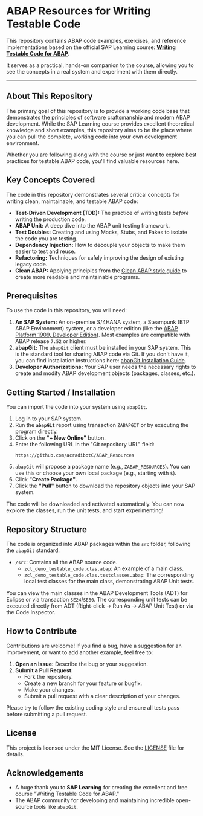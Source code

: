 # ABAP Resources for Writing Testable Code

This repository contains ABAP code examples, exercises, and reference implementations based on the official SAP Learning course: **[Writing Testable Code for ABAP](https://learning.sap.com/courses/writing-testable-code-for-abap)**.

It serves as a practical, hands-on companion to the course, allowing you to see the concepts in a real system and experiment with them directly.

---

## About This Repository

The primary goal of this repository is to provide a working code base that demonstrates the principles of software craftsmanship and modern ABAP development. While the SAP Learning course provides excellent theoretical knowledge and short examples, this repository aims to be the place where you can pull the complete, working code into your own development environment.

Whether you are following along with the course or just want to explore best practices for testable ABAP code, you'll find valuable resources here.

## Key Concepts Covered

The code in this repository demonstrates several critical concepts for writing clean, maintainable, and testable ABAP code:

-   **Test-Driven Development (TDD):** The practice of writing tests *before* writing the production code.
-   **ABAP Unit:** A deep dive into the ABAP unit testing framework.
-   **Test Doubles:** Creating and using Mocks, Stubs, and Fakes to isolate the code you are testing.
-   **Dependency Injection:** How to decouple your objects to make them easier to test and reuse.
-   **Refactoring:** Techniques for safely improving the design of existing legacy code.
-   **Clean ABAP:** Applying principles from the [Clean ABAP style guide](https://github.com/SAP/styleguides/blob/main/clean-abap/CleanABAP.md) to create more readable and maintainable programs.

## Prerequisites

To use the code in this repository, you will need:

1.  **An SAP System:** An on-premise S/4HANA system, a Steampunk (BTP ABAP Environment) system, or a developer edition (like the [ABAP Platform 1909, Developer Edition](https://developers.sap.com/tutorials/abap-platform-1909-setup.html)). Most examples are compatible with ABAP release `7.52` or higher.
2.  **abapGit:** The `abapGit` client must be installed in your SAP system. This is the standard tool for sharing ABAP code via Git. If you don't have it, you can find installation instructions here: [abapGit Installation Guide](https://docs.abapgit.org/guide-installation.html).
3.  **Developer Authorizations:** Your SAP user needs the necessary rights to create and modify ABAP development objects (packages, classes, etc.).

## Getting Started / Installation

You can import the code into your system using `abapGit`.

1.  Log in to your SAP system.
2.  Run the **`abapGit`** report using transaction `ZABAPGIT` or by executing the program directly.
3.  Click on the **"+ New Online"** button.
4.  Enter the following URL in the "Git repository URL" field:
    ```
    https://github.com/acradibotC/ABAP_Resources
    ```
5.  `abapGit` will propose a package name (e.g., `ZABAP_RESOURCES`). You can use this or choose your own local package (e.g., starting with `$`).
6.  Click **"Create Package"**.
7.  Click the **"Pull"** button to download the repository objects into your SAP system.

The code will be downloaded and activated automatically. You can now explore the classes, run the unit tests, and start experimenting!

## Repository Structure

The code is organized into ABAP packages within the `src` folder, following the `abapGit` standard.

-   `/src`: Contains all the ABAP source code.
    -   `zcl_demo_testable_code.clas.abap`: An example of a main class.
    -   `zcl_demo_testable_code.clas.testclasses.abap`: The corresponding local test classes for the main class, demonstrating ABAP Unit tests.

You can view the main classes in the ABAP Development Tools (ADT) for Eclipse or via transaction `SE24`/`SE80`. The corresponding unit tests can be executed directly from ADT (Right-click -> Run As -> ABAP Unit Test) or via the Code Inspector.

## How to Contribute

Contributions are welcome! If you find a bug, have a suggestion for an improvement, or want to add another example, feel free to:

1.  **Open an Issue:** Describe the bug or your suggestion.
2.  **Submit a Pull Request:**
    -   Fork the repository.
    -   Create a new branch for your feature or bugfix.
    -   Make your changes.
    -   Submit a pull request with a clear description of your changes.

Please try to follow the existing coding style and ensure all tests pass before submitting a pull request.

## License

This project is licensed under the MIT License. See the [LICENSE](LICENSE) file for details.

## Acknowledgements

-   A huge thank you to **SAP Learning** for creating the excellent and free course "Writing Testable Code for ABAP."
-   The ABAP community for developing and maintaining incredible open-source tools like `abapGit`.
